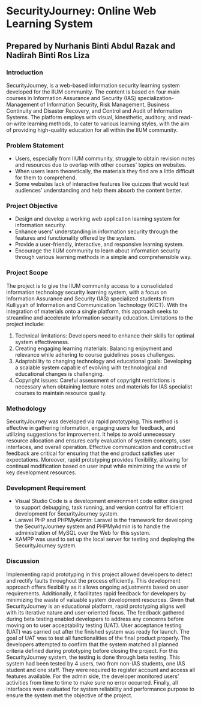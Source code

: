 # SecurityJourney: Online Web Learning System
<h2>Prepared by Nurhanis Binti Abdul Razak and Nadirah Binti Ros Liza</h2>

<h3>Introduction</h3>
<p>SecurityJourney, is a web-based information security learning system developed for the IIUM community. The content is based on four main courses in Information Assurance and Security (IAS) specialization- Management of Information Security, Risk Management, Business Continuity and Disaster Recovery, and Control and Audit of Information Systems. The platform employs with visual, kinesthetic, auditory, and read-or-write learning methods, to cater to various learning styles, with the aim of providing high-quality education for all within the IIUM community.</p>

<h3>Problem Statement</h3>
<ul>
<li>Users, especially from IIUM community, struggle to obtain revision notes and resources due to overlap with other courses' topics on websites.</li>
<li>When users learn theoretically, the materials they find are a little difficult for them to comprehend.</li>
<li>Some websites lack of interactive features like quizzes that would test audiences’ understanding and help them absorb the content better.</li>
</ul>

<h3>Project Objective</h3>
<ul>
<li>Design and develop a working web application learning system for information security.</li> 
<li>Enhance users' understanding in information security through the features and functionality offered by the system.</li>
<li>Provide a user-friendly, interactive, and responsive learning system.</li>
<li>Encourage the IIUM community to learn about information security through various learning methods in a simple and comprehensible way.</li>
</ul>

<h3>Project Scope</h3>
<p>The project is to give the IIUM community access to a consolidated information technology security learning system, with a focus on Information Assurance and Security (IAS) specialized students from Kulliyyah of Information and Communication Technology (KICT). With the integration of materials onto a single platform, this approach seeks to streamline and accelerate information security education. Limitations to the project include:</p>
<ol>
<li>Technical limitations: Developers need to enhance their skills for optimal system effectiveness.</li>
<li>Creating engaging learning materials: Balancing enjoyment and relevance while adhering to course guidelines poses challenges.</li>
<li>Adaptability to changing technology and educational goals: Developing a scalable system capable of evolving with technological and educational changes is challenging. </li>
<li>Copyright issues: Careful assessment of copyright restrictions is necessary when obtaining lecture notes and materials for IAS specialist courses to maintain resource quality.</li> 
</ol>

<h3>Methodology</h3>
<p>SecurityJourney was developed via rapid prototyping. This method is effective in gathering information, engaging users for feedback, and utilizing suggestions for improvement. It helps to avoid unnecessary resource allocation and ensures early evaluation of system concepts, user interfaces, and overall operation. Effective communication and constructive feedback are critical for ensuring that the end product satisfies user expectations. Moreover, rapid prototyping provides flexibility, allowing for continual modification based on user input while minimizing the waste of key development resources.</p>

<h3>Development Requirement</h3>
<ul>
  <li>Visual Studio Code is a development environment code editor designed to support debugging, task running, and version control for efficient development for SecurityJourney system.</li>
  <li>Laravel PHP and PHPMyAdmin: Laravel is the framework for developing the SecurityJourney system and PHPMyAdmin is to handle the administration of MySQL over the Web for this system.</li>
  <li>XAMPP was used to set up the local server for testing and deploying the SecurityJourney system.</li>
</ul>

<h3>Discussion</h3>
<p>Implementing rapid prototyping in this project allowed developers to detect and rectify faults throughout the process efficiently. This development approach offers flexibility as it allows ongoing adjustments based on user requirements. Additionally, it facilitates rapid feedback for developers by minimizing the waste of valuable system development resources. Given that SecurityJourney is an educational platform, rapid prototyping aligns well with its iterative nature and user-oriented focus. The feedback gathered during beta testing enabled developers to address any concerns before moving on to user acceptability testing (UAT). User acceptance testing (UAT) was carried out after the finished system was ready for launch. The goal of UAT was to test all functionalities of the final product properly. The developers attempted to confirm that the system matched all planned criteria defined during prototyping before closing the project. For this SecurityJourney system, the testing is done through beta testing. This system had been tested by 4 users, two from non-IAS students, one IAS student and one staff. They were required to register account and access all features available. For the admin side, the developer monitored users’ activities from time to time to make sure no error occurred. Finally, all interfaces were evaluated for system reliability and performance purpose to ensure the system met the objective of the project. </p>

